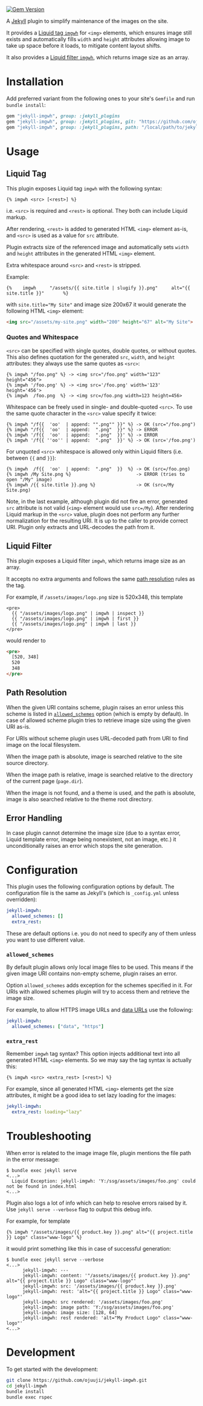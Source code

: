 [![Gem Version](https://badge.fury.io/rb/jekyll-imgwh.svg)](https://badge.fury.io/rb/jekyll-imgwh)

A [Jekyll](https://jekyllrb.com/) plugin to simplify maintenance of the images on the site.

It provides a [Liquid tag `imgwh`](#liquid-tag) for `<img>` elements, which ensures image still exists and automatically fills `width` and `height` attributes allowing image to take up space before it loads, to mitigate content layout shifts.

It also provides a [Liquid filter `imgwh`](#liquid-filter), which returns image size as an array.

# Installation

Add preferred variant from the following ones to your site's `Gemfile` and run `bundle install`:

```ruby
gem "jekyll-imgwh", group: :jekyll_plugins
gem "jekyll-imgwh", group: :jekyll_plugins, git: "https://github.com/ojuuji/jekyll-imgwh"
gem "jekyll-imgwh", group: :jekyll_plugins, path: "/local/path/to/jekyll-imgwh"
```

# Usage

## Liquid Tag

This plugin exposes Liquid tag `imgwh` with the following syntax:

```liquid
{% imgwh <src> [<rest>] %}
```

i.e. `<src>` is required and `<rest>` is optional. They both can include Liquid markup.

After rendering, `<rest>` is added to generated HTML `<img>` element as-is, and `<src>` is used as a value for `src` attribute.

Plugin extracts size of the referenced image and automatically sets `width` and `height` attributes in the generated HTML `<img>` element.

Extra whitespace around `<src>` and `<rest>` is stripped.

Example:

```liquid
{%    imgwh     "/assets/{{ site.title | slugify }}.png"     alt="{{ site.title }}"       %}
```

with `site.title="My Site"` and image size 200x67 it would generate the following HTML `<img>` element:

```html
<img src="/assets/my-site.png" width="200" height="67" alt="My Site">
```

### Quotes and Whitespace

`<src>` can be specified with single quotes, double quotes, or without quotes. This also defines quotation for the generated `src`, `width`, and `height` attributes: they always use the same quotes as `<src>`:

```
{% imgwh "/foo.png" %} -> <img src="/foo.png" width="123" height="456">
{% imgwh '/foo.png' %} -> <img src='/foo.png' width='123' height='456'>
{% imgwh  /foo.png  %} -> <img src=/foo.png width=123 height=456>
```

Whitespace can be freely used in single- and double-quoted `<src>`. To use the same quote character in the `<src>` value specify it twice:

```
{% imgwh "/f{{  'oo'  | append: "".png"" }}" %} -> OK (src="/foo.png")
{% imgwh "/f{{  'oo'  | append:  ".png"  }}" %} -> ERROR
{% imgwh '/f{{  'oo'  | append:  ".png"  }}' %} -> ERROR
{% imgwh '/f{{ ''oo'' | append:  ".png"  }}' %} -> OK (src='/foo.png')
```

For unquoted `<src>` whitespace is allowed only within Liquid filters (i.e. between `{{` and `}}`):

```
{% imgwh  /f{{  'oo'  | append:  ".png"  }}  %} -> OK (src=/foo.png)
{% imgwh /My Site.png %}                        -> ERROR (tries to open "/My" image)
{% imgwh /{{ site.title }}.png %}               -> OK (src=/My Site.png)
```

Note, in the last example, although plugin did not fire an error, generated `src` attribute is not valid (`<img>` element would use `src=/My`). After rendering Liquid markup in the `<src>` value, plugin does not perform any further normalization for the resulting URI. It is up to the caller to provide correct URI. Plugin only extracts and URL-decodes the path from it.

## Liquid Filter

This plugin exposes a Liquid filter `imgwh`, which returns image size as an array.

It accepts no extra arguments and follows the same [path resolution](#path-resolution) rules as the tag.

For example, if `/assets/images/logo.png` size is 520x348, this template

```liquid
<pre>
  {{ "/assets/images/logo.png" | imgwh | inspect }}
  {{ "/assets/images/logo.png" | imgwh | first }}
  {{ "/assets/images/logo.png" | imgwh | last }}
</pre>
```

would render to

```html
<pre>
  [520, 348]
  520
  348
</pre>
```

## Path Resolution

When the given URI contains scheme, plugin raises an error unless this scheme is listed in [`allowed_schemes`](#allowed_schemes) option (which is empty by default). In case of allowed scheme plugin tries to retrieve image size using the given URI as-is.

For URIs without scheme plugin uses URL-decoded path from URI to find image on the local filesystem.

When the image path is absolute, image is searched relative to the site source directory.

When the image path is relative, image is searched relative to the directory of the current page (`page.dir`).

When the image is not found, and a theme is used, and the path is absolute, image is also searched relative to the theme root directory.

## Error Handling

In case plugin cannot determine the image size (due to a syntax error, Liquid template error, image being nonexistent, not an image, etc.) it unconditionally raises an error which stops the site generation.

# Configuration

This plugin uses the following configuration options by default. The configuration file is the same as Jekyll's (which is `_config.yml` unless overridden):

```yml
jekyll-imgwh:
  allowed_schemes: []
  extra_rest:
```

These are default options i.e. you do not need to specify any of them unless you want to use different value.

### `allowed_schemes`

By default plugin allows only local image files to be used. This means if the given image URI contains non-empty scheme, plugin raises an error.

Option `allowed_schemes` adds exception for the schemes specified in it. For URIs with allowed schemes plugin will try to access them and retrieve the image size.

For example, to allow HTTPS image URLs and [data URLs](https://developer.mozilla.org/en-US/docs/Web/URI/Reference/Schemes/data) use the following:

```yml
jekyll-imgwh:
  allowed_schemes: ["data", "https"]
```

### `extra_rest`

Remember `imgwh` tag syntax? This option injects additional text into all generated HTML `<img>` elements. So we may say the tag syntax is actually this:

```liquid
{% imgwh <src> <extra_rest> [<rest>] %}
```

For example, since all generated HTML `<img>` elements get the size attributes, it might be a good idea to set lazy loading for the images:

```yml
jekyll-imgwh:
  extra_rest: loading="lazy"
```

# Troubleshooting

When error is related to the image image file, plugin mentions the file path in the error message:

```
$ bundle exec jekyll serve
<...>
  Liquid Exception: jekyll-imgwh: 'Y:/ssg/assets/images/foo.png' could not be found in index.html
<...>
```

Plugin also logs a lot of info which can help to resolve errors raised by it. Use `jekyll serve --verbose` flag to output this debug info.

For example, for template

```
{% imgwh "/assets/images/{{ product.key }}.png" alt="{{ project.title }} Logo" class="www-logo" %}
```

it would print something like this in case of successful generation:

```
$ bundle exec jekyll serve --verbose
<...>
      jekyll-imgwh: ---
      jekyll-imgwh: content: '"/assets/images/{{ product.key }}.png" alt="{{ project.title }} Logo" class="www-logo"'
      jekyll-imgwh: src: '/assets/images/{{ product.key }}.png'
      jekyll-imgwh: rest: 'alt="{{ project.title }} Logo" class="www-logo"'
      jekyll-imgwh: src rendered: '/assets/images/foo.png'
      jekyll-imgwh: image path: 'Y:/ssg/assets/images/foo.png'
      jekyll-imgwh: image size: [128, 64]
      jekyll-imgwh: rest rendered: 'alt="My Product Logo" class="www-logo"'
<...>
```

# Development

To get started with the development:

```sh
git clone https://github.com/ojuuji/jekyll-imgwh.git
cd jekyll-imgwh
bundle install
bundle exec rspec
```
